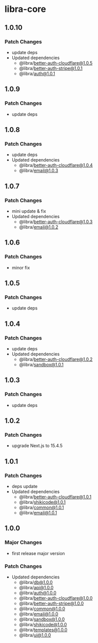 # libra-core

## 1.0.10

### Patch Changes

- update deps
- Updated dependencies
  - @libra/better-auth-cloudflare@1.0.5
  - @libra/better-auth-stripe@1.0.1
  - @libra/auth@1.0.1

## 1.0.9

### Patch Changes

- update deps

## 1.0.8

### Patch Changes

- update deps
- Updated dependencies
  - @libra/better-auth-cloudflare@1.0.4
  - @libra/email@1.0.3

## 1.0.7

### Patch Changes

- mini update & fix
- Updated dependencies
  - @libra/better-auth-cloudflare@1.0.3
  - @libra/email@1.0.2

## 1.0.6

### Patch Changes

- minor fix

## 1.0.5

### Patch Changes

- update deps

## 1.0.4

### Patch Changes

- update deps
- Updated dependencies
  - @libra/better-auth-cloudflare@1.0.2
  - @libra/sandbox@1.0.1

## 1.0.3

### Patch Changes

- update deps

## 1.0.2

### Patch Changes

- upgrade Next.js to 15.4.5

## 1.0.1

### Patch Changes

- deps update
- Updated dependencies
  - @libra/better-auth-cloudflare@1.0.1
  - @libra/shikicode@1.0.1
  - @libra/common@1.0.1
  - @libra/email@1.0.1

## 1.0.0

### Major Changes

- first release major version

### Patch Changes

- Updated dependencies
  - @libra/db@1.0.0
  - @libra/api@1.0.0
  - @libra/auth@1.0.0
  - @libra/better-auth-cloudflare@1.0.0
  - @libra/better-auth-stripe@1.0.0
  - @libra/common@1.0.0
  - @libra/email@1.0.0
  - @libra/sandbox@1.0.0
  - @libra/shikicode@1.0.0
  - @libra/templates@1.0.0
  - @libra/ui@1.0.0
